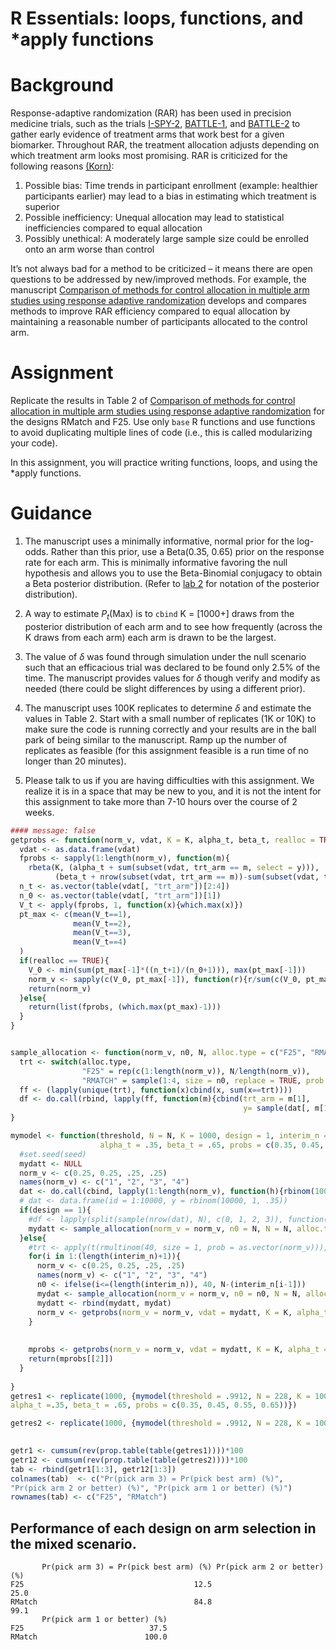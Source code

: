 R Essentials: loops, functions, and \*apply functions
================

# Background

Response-adaptive randomization (RAR) has been used in precision
medicine trials, such as the trials
[I-SPY-2](https://www.nejm.org/doi/pdf/10.1056/NEJMoa1513750?articleTools=true),
[BATTLE-1](https://aacrjournals.org/cancerdiscovery/article/1/1/44/2198?casa_token=pK1gZcX-FgkAAAAA:KmsD6qnoaOMxqHJlg0VGlmqr2nqIl49Xupuh0FX7nnJXNjtdBwVWsdmVtUIXKdEWQ_e5i9pG),
and
[BATTLE-2](https://cdn.amegroups.cn/journals/amepc/files/journals/12/articles/6846/public/6846-PB2-R2.pdf)
to gather early evidence of treatment arms that work best for a given
biomarker. Throughout RAR, the treatment allocation adjusts depending on
which treatment arm looks most promising. RAR is criticized for the
following reasons
[(Korn)](https://watermark.silverchair.com/djx013.pdf?token=AQECAHi208BE49Ooan9kkhW_Ercy7Dm3ZL_9Cf3qfKAc485ysgAAAvswggL3BgkqhkiG9w0BBwagggLoMIIC5AIBADCCAt0GCSqGSIb3DQEHATAeBglghkgBZQMEAS4wEQQMUKqYjuX4J38OrUAJAgEQgIICrkuWgqA03alHxi4xfUz3ybPTepY21z2PaOZFRSmRgKhEf4ROr5tIP8MoeLwYxIexRpjXLTjKQ_Yn6s2oYBYUTJEG_gVqeevFGwvxyi8zas8R1GyiQWDyjnhBsjKcAsKCl6M63_K-LXEPLj7nyw4FZEefXgMSO91jz_bKseNLmhDEmZ7oPvO_xlBzWptEW4gE8I7mrv8h3NbFrM0BrbDIeOkIr36F3X-F3ip5a8lEDirZwrKyLCb598ivER1JVlr7iCzNV9OYHv6P79E6YxKGxJPDNk1WJ-ClcUb6aA87-Gae81SVipvqhu2npbLCFtWVikZKliWQ5lPE9CieOB9hnd93HLsp7Da9U3D0jodTMbk9RE28I7kzuoWHO8BEoPK8p1_1nTWw6pV5CbS02RFxtTr4-aCMm364vJAHrgP3rNmvi-KEGB4rxufA_hebdi2yS20nll2HdAVT81m_cm87x3YvVP7Ut9H-0zTCAVYACBJJUjKS7w7QKkIN-FqdQ7N7u_YJ83bl69sMF0fddIVTA6WFAJWpVmiij5ou34auXuzDtEKLN5nmQ-467HZtpMAkoyFxcyCdtI_ieuyCp1jlP3IC07JZAWvA_8A2W8hEFaRBimq0STpclvxEgt2OCDtE9kTXvS8v6ArS4U6ZkuM7Uw3PSG1ISoYAWPPvWzGMKWU4W4nCS0rT-TPWPJkPf8TGkUK9Q1cDemuYlWZBrYN-RUJ8X204vbqa-p9jsRKIfsQ0QDrW97qHYxf-659kKav288WZ8d5wmESsLKyHEc8JatY2dvmsIMIdeK3mKA68qDUqS3C1yO7X0T4BJZpJPGjjPzFrrqaLAmLdhdqITE5AcT_Eiy3upRuYw3TdqbznbDog3k2K2yIgQUZwu2HC9q_fJhqmxh0WkHQDyYeiXyqb):

1.  Possible bias: Time trends in participant enrollment (example:
    healthier participants earlier) may lead to a bias in estimating
    which treatment is superior
2.  Possible inefficiency: Unequal allocation may lead to statistical
    inefficiencies compared to equal allocation
3.  Possibly unethical: A moderately large sample size could be enrolled
    onto an arm worse than control

It’s not always bad for a method to be criticized – it means there are
open questions to be addressed by new/improved methods. For example, the
manuscript [Comparison of methods for control allocation in multiple arm
studies using response adaptive
randomization](https://journals.sagepub.com/doi/pdf/10.1177/1740774519877836)
develops and compares methods to improve RAR efficiency compared to
equal allocation by maintaining a reasonable number of participants
allocated to the control arm.

# Assignment

Replicate the results in Table 2 of [Comparison of methods for control
allocation in multiple arm studies using response adaptive
randomization](https://journals.sagepub.com/doi/pdf/10.1177/1740774519877836)
for the designs RMatch and F25. Use only `base` R functions and use
functions to avoid duplicating multiple lines of code (i.e., this is
called modularizing your code).

In this assignment, you will practice writing functions, loops, and
using the \*apply functions.

# Guidance

1.  The manuscript uses a minimally informative, normal prior for the
    log-odds. Rather than this prior, use a Beta(0.35, 0.65) prior on
    the response rate for each arm. This is minimally informative
    favoring the null hypothesis and allows you to use the Beta-Binomial
    conjugacy to obtain a Beta posterior distribution. (Refer to [lab
    2](https://uofuepibio.github.io/PHS7045-advanced-programming/week-02-lab.html)
    for notation of the posterior distribution).

2.  A way to estimate $P_t$(Max) is to `cbind` K = \[1000+\] draws from
    the posterior distribution of each arm and to see how frequently
    (across the K draws from each arm) each arm is drawn to be the
    largest.

3.  The value of $\delta$ was found through simulation under the null
    scenario such that an efficacious trial was declared to be found
    only 2.5% of the time. The manuscript provides values for $\delta$
    though verify and modify as needed (there could be slight
    differences by using a different prior).

4.  The manuscript uses 100K replicates to determine $\delta$ and
    estimate the values in Table 2. Start with a small number of
    replicates (1K or 10K) to make sure the code is running correctly
    and your results are in the ball park of being similar to the
    manuscript. Ramp up the number of replicates as feasible (for this
    assignment feasible is a run time of no longer than 20 minutes).

5.  Please talk to us if you are having difficulties with this
    assignment. We realize it is in a space that may be new to you, and
    it is not the intent for this assignment to take more than 7-10
    hours over the course of 2 weeks.

``` r
#### message: false
getprobs <- function(norm_v, vdat, K = K, alpha_t, beta_t, realloc = TRUE){
  vdat <- as.data.frame(vdat)
  fprobs <- sapply(1:length(norm_v), function(m){
    rbeta(K, (alpha_t + sum(subset(vdat, trt_arm == m, select = y))), 
          (beta_t + nrow(subset(vdat, trt_arm == m))-sum(subset(vdat, trt_arm == m, select = y))))})
  n_t <- as.vector(table(vdat[, "trt_arm"])[2:4])
  n_0 <- as.vector(table(vdat[, "trt_arm"])[1])
  V_t <- apply(fprobs, 1, function(x){which.max(x)})
  pt_max <- c(mean(V_t==1),
              mean(V_t==2),
              mean(V_t==3),
              mean(V_t==4)
  )
  if(realloc == TRUE){
    V_0 <- min(sum(pt_max[-1]*((n_t+1)/(n_0+1))), max(pt_max[-1]))
    norm_v <- sapply(c(V_0, pt_max[-1]), function(r){r/sum(c(V_0, pt_max[-1]))})
    return(norm_v)
  }else{
    return(list(fprobs, (which.max(pt_max)-1)))
  }
}


sample_allocation <- function(norm_v, n0, N, alloc.type = c("F25", "RMATCH"), probs = probs, dat){
  trt <- switch(alloc.type,
                "F25" = rep(c(1:length(norm_v)), N/length(norm_v)),
                "RMATCH" = sample(1:4, size = n0, replace = TRUE, prob = norm_v))
  ff <- (lapply(unique(trt), function(x)cbind(x, sum(x==trt))))
  df <- do.call(rbind, lapply(ff, function(m){cbind(trt_arm = m[1], 
                                                    y= sample(dat[, m[1]], m[2]))}))
}

mymodel <- function(threshold, N = N, K = 1000, design = 1, interim_n = c(40, 80, 120, 160, 200),
                    alpha_t = .35, beta_t = .65, probs = c(0.35, 0.45, 0.55, 0.65)){
  #set.seed(seed)
  mydatt <- NULL
  norm_v <- c(0.25, 0.25, .25, .25)
  names(norm_v) <- c("1", "2", "3", "4")
  dat <- do.call(cbind, lapply(1:length(norm_v), function(h){rbinom(1000, 1, probs[h])}))
  # dat <- data.frame(id = 1:10000, y = rbinom(10000, 1, .35))
  if(design == 1){
    #df <- lapply(split(sample(nrow(dat), N), c(0, 1, 2, 3)), function(i){dat[i, ]})
    mydatt <- sample_allocation(norm_v = norm_v, n0 = N, N = N, alloc.type = "F25", probs = probs, dat)
  }else{
    #trt <- apply(t(rmultinom(40, size = 1, prob = as.vector(norm_v))), 1, function(x) which(x==1)-1)
    for(i in 1:(length(interim_n)+1)){
      norm_v <- c(0.25, 0.25, .25, .25)
      names(norm_v) <- c("1", "2", "3", "4")
      n0 <- ifelse(i<=(length(interim_n)), 40, N-(interim_n[i-1]))
      mydat <- sample_allocation(norm_v = norm_v, n0 = n0, N = N, alloc.type = "RMATCH", probs = probs, dat)
      mydatt <- rbind(mydatt, mydat) 
      norm_v <- getprobs(norm_v = norm_v, vdat = mydatt, K = K, alpha_t = alpha_t, beta_t = beta_t, realloc = TRUE)
    }
    
    
    mprobs <- getprobs(norm_v = norm_v, vdat = mydatt, K = K, alpha_t = alpha_t, beta_t = beta_t, realloc = FALSE)
    return(mprobs[[2]])
  }
  
}
getres1 <- replicate(1000, {mymodel(threshold = .9912, N = 228, K = 1000, design = 1,
alpha_t =.35, beta_t = .65, probs = c(0.35, 0.45, 0.55, 0.65))})

getres2 <- replicate(1000, {mymodel(threshold = .9912, N = 228, K = 1000, design = 2, alpha_t =.35, beta_t = .65, probs = c(0.35, 0.45, 0.55, 0.65))})
 

getr1 <- cumsum(rev(prop.table(table(getres1))))*100 
getr12 <- cumsum(rev(prop.table(table(getres2))))*100
tab <- rbind(getr1[1:3], getr12[1:3])
colnames(tab)  <- c("Pr(pick arm 3) = Pr(pick best arm) (%)",
"Pr(pick arm 2 or better) (%)", "Pr(pick arm 1 or better) (%)")
rownames(tab) <- c("F25", "RMatch")
```

## Performance of each design on arm selection in the mixed scenario.

           Pr(pick arm 3) = Pr(pick best arm) (%) Pr(pick arm 2 or better) (%)
    F25                                      12.5                         25.0
    RMatch                                   84.8                         99.1
           Pr(pick arm 1 or better) (%)
    F25                            37.5
    RMatch                        100.0
